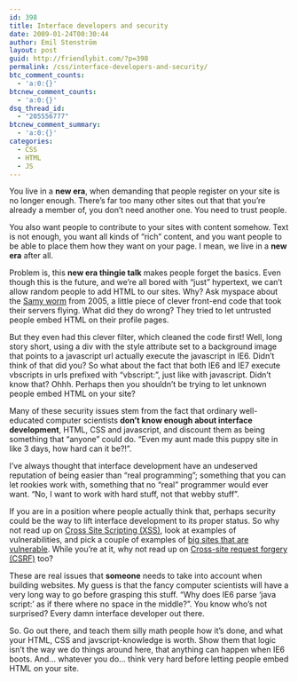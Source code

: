 ```yaml
---
id: 398
title: Interface developers and security
date: 2009-01-24T00:30:44
author: Emil Stenström
layout: post
guid: http://friendlybit.com/?p=398
permalink: /css/interface-developers-and-security/
btc_comment_counts:
  - 'a:0:{}'
btcnew_comment_counts:
  - 'a:0:{}'
dsq_thread_id:
  - "205556777"
btcnew_comment_summary:
  - 'a:0:{}'
categories:
  - CSS
  - HTML
  - JS
---
```

You live in a **new era**, when demanding that people register on your site is no longer enough. There&#8217;s far too many other sites out that that you&#8217;re already a member of, you don&#8217;t need another one. You need to trust people.

You also want people to contribute to your sites with content somehow. Text is not enough, you want all kinds of &#8220;rich&#8221; content, and you want people to be able to place them how they want on your page. I mean, we live in a **new era** after all.

Problem is, this **new era thingie talk** makes people forget the basics. Even though this is the future, and we&#8217;re all bored with &#8220;just&#8221; hypertext, we can&#8217;t allow random people to add HTML to our sites. Why? Ask myspace about the [Samy worm](http://namb.la/popular/tech.html) from 2005, a little piece of clever front-end code that took their servers flying. What did they do wrong? They tried to let untrusted people embed HTML on their profile pages.

But they even had this clever filter, which cleaned the code first! Well, long story short, using a div with the style attribute set to a background image that points to a javascript url actually execute the javascript in IE6. Didn&#8217;t think of that did you? So what about the fact that both IE6 and IE7 execute vbscripts in urls prefixed with &#8220;vbscript:&#8221;, just like with javascript. Didn&#8217;t know that? Ohhh. Perhaps then you shouldn&#8217;t be trying to let unknown people embed HTML on your site?

Many of these security issues stem from the fact that ordinary well-educated computer scientists **don&#8217;t know enough about interface development**, HTML, CSS and javascript, and discount them as being something that &#8220;anyone&#8221; could do. &#8220;Even my aunt made this puppy site in like 3 days, how hard can it be?!&#8221;.

I&#8217;ve always thought that interface development have an undeserved reputation of being easier than &#8220;real programming&#8221;; something that you can let rookies work with, something that no &#8220;real&#8221; programmer would ever want. &#8220;No, I want to work with hard stuff, not that webby stuff&#8221;.

If you are in a position where people actually think that, perhaps security could be the way to lift interface development to its proper status. So why not read up on [Cross Site Scripting (XSS)](http://en.wikipedia.org/wiki/Cross-site_scripting), look at examples of vulnerabilities, and pick a couple of examples of [big sites that are vulnerable](http://www.xssed.com/). While you&#8217;re at it, why not read up on [Cross-site request forgery (CSRF)](http://en.wikipedia.org/wiki/Cross-site_request_forgery) too?

These are real issues that **someone** needs to take into account when building websites. My guess is that the fancy computer scientists will have a very long way to go before grasping this stuff. &#8220;Why does IE6 parse &#8216;java   script:&#8217; as if there where no space in the middle?&#8221;. You know who&#8217;s not surprised? Every damn interface developer out there.

So. Go out there, and teach them silly math people how it&#8217;s done, and what your HTML, CSS and javscript-knowledge is worth. Show them that logic isn&#8217;t the way we do things around here, that anything can happen when IE6 boots. And&#8230; whatever you do&#8230; think very hard before letting people embed HTML on your site.
